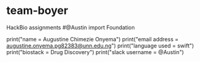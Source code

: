 # team-boyer
HackBio assignments
#@Austin
import Foundation

print("name = Augustine Chimezie Onyema")
print("email address = augustine.onyema.pg82383@unn.edu.ng")
print("language used = swift")
print("biostack = Drug Discovery")
print("slack username = @Austin")
